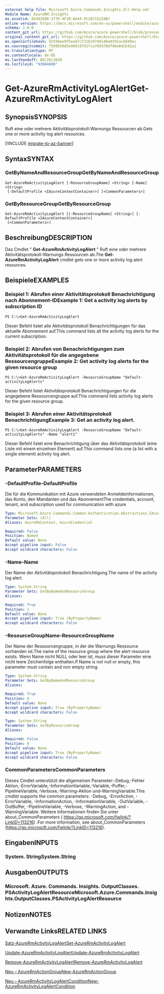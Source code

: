 ```yaml
---
external help file: Microsoft.Azure.Commands.Insights.dll-Help.xml
Module Name: AzureRM.Insights
ms.assetid: 85492E00-3776-4F20-A444-9C28CC6154B7
online version: https://docs.microsoft.com/en-us/powershell/module/azurerm.insights/get-azurermactivitylogalert
schema: 2.0.0
content_git_url: https://github.com/Azure/azure-powershell/blob/preview/src/ResourceManager/Insights/Commands.Insights/help/Get-AzureRmActivityLogAlert.md
original_content_git_url: https://github.com/Azure/azure-powershell/blob/preview/src/ResourceManager/Insights/Commands.Insights/help/Get-AzureRmActivityLogAlert.md
ms.openlocfilehash: 92550ee9f5eed7cf31624748140a0355ac6849ec
ms.sourcegitcommit: f599b50d5e980197d1fca769378df90a842b42a1
ms.translationtype: MT
ms.contentlocale: de-DE
ms.lasthandoff: 08/20/2020
ms.locfileid: "93664608"
---
```

# <span data-ttu-id="21b84-101">Get-AzureRmActivityLogAlert</span><span class="sxs-lookup"><span data-stu-id="21b84-101">Get-AzureRmActivityLogAlert</span></span>

## <span data-ttu-id="21b84-102">Synopsis</span><span class="sxs-lookup"><span data-stu-id="21b84-102">SYNOPSIS</span></span>
<span data-ttu-id="21b84-103">Ruft eine oder mehrere Aktivitätsprotokoll-Warnungs Ressourcen ab.</span><span class="sxs-lookup"><span data-stu-id="21b84-103">Gets one or more activity log alert resources.</span></span>

[!INCLUDE [migrate-to-az-banner](../../includes/migrate-to-az-banner.md)]

## <span data-ttu-id="21b84-104">Syntax</span><span class="sxs-lookup"><span data-stu-id="21b84-104">SYNTAX</span></span>

### <span data-ttu-id="21b84-105">GetByNameAndResourceGroup</span><span class="sxs-lookup"><span data-stu-id="21b84-105">GetByNameAndResourceGroup</span></span>
```
Get-AzureRmActivityLogAlert [-ResourceGroupName] <String> [-Name] <String>
 [-DefaultProfile <IAzureContextContainer>] [<CommonParameters>]
```

### <span data-ttu-id="21b84-106">GetByResourceGroup</span><span class="sxs-lookup"><span data-stu-id="21b84-106">GetByResourceGroup</span></span>
```
Get-AzureRmActivityLogAlert [[-ResourceGroupName] <String>] [-DefaultProfile <IAzureContextContainer>]
 [<CommonParameters>]
```

## <span data-ttu-id="21b84-107">Beschreibung</span><span class="sxs-lookup"><span data-stu-id="21b84-107">DESCRIPTION</span></span>
<span data-ttu-id="21b84-108">Das Cmdlet " **Get-AzureRmActivityLogAlert** " Ruft eine oder mehrere Aktivitätsprotokoll-Warnungs Ressourcen ab.</span><span class="sxs-lookup"><span data-stu-id="21b84-108">The **Get-AzureRmActivityLogAlert** cmdlet gets one or more activity log alert resources.</span></span>

## <span data-ttu-id="21b84-109">Beispiele</span><span class="sxs-lookup"><span data-stu-id="21b84-109">EXAMPLES</span></span>

### <span data-ttu-id="21b84-110">Beispiel 1: Abrufen einer Aktivitätsprotokoll Benachrichtigung nach Abonnement-ID</span><span class="sxs-lookup"><span data-stu-id="21b84-110">Example 1: Get a activity log alerts by subscription ID</span></span>
```
PS C:\>Get-AzureRmActivityLogAlert
```

<span data-ttu-id="21b84-111">Dieser Befehl listet alle Aktivitätsprotokoll Benachrichtigungen für das aktuelle Abonnement auf.</span><span class="sxs-lookup"><span data-stu-id="21b84-111">This command lists all the activity log alerts for the current subscription.</span></span>

### <span data-ttu-id="21b84-112">Beispiel 2: Abrufen von Benachrichtigungen zum Aktivitätsprotokoll für die angegebene Ressourcengruppe</span><span class="sxs-lookup"><span data-stu-id="21b84-112">Example 2: Get activity log alerts for the given resource group</span></span>
```
PS C:\>Get-AzureRmActivityLogAlert -ResourceGroupName "Default-activityLogAlerts"
```

<span data-ttu-id="21b84-113">Dieser Befehl listet Aktivitätsprotokoll Benachrichtigungen für die angegebene Ressourcengruppe auf.</span><span class="sxs-lookup"><span data-stu-id="21b84-113">This command lists activity log alerts for the given resource group.</span></span>

### <span data-ttu-id="21b84-114">Beispiel 3: Abrufen einer Aktivitätsprotokoll Benachrichtigung</span><span class="sxs-lookup"><span data-stu-id="21b84-114">Example 3: Get an activity log alert.</span></span>
```
PS C:\>Get-AzureRmActivityLogAlert -ResourceGroupName "Default-activityLogAlerts" -Name "alert1"
```

<span data-ttu-id="21b84-115">Dieser Befehl listet eine Benachrichtigung über das Aktivitätsprotokoll (eine Liste mit einem einzelnen Element) auf.</span><span class="sxs-lookup"><span data-stu-id="21b84-115">This command lists one (a list with a single element) activity log alert.</span></span>

## <span data-ttu-id="21b84-116">Parameter</span><span class="sxs-lookup"><span data-stu-id="21b84-116">PARAMETERS</span></span>

### <span data-ttu-id="21b84-117">-DefaultProfile</span><span class="sxs-lookup"><span data-stu-id="21b84-117">-DefaultProfile</span></span>
<span data-ttu-id="21b84-118">Die für die Kommunikation mit Azure verwendeten Anmeldeinformationen, das Konto, den Mandanten und das Abonnement</span><span class="sxs-lookup"><span data-stu-id="21b84-118">The credentials, account, tenant, and subscription used for communication with azure</span></span>

```yaml
Type: Microsoft.Azure.Commands.Common.Authentication.Abstractions.IAzureContextContainer
Parameter Sets: (All)
Aliases: AzureRmContext, AzureCredential

Required: False
Position: Named
Default value: None
Accept pipeline input: False
Accept wildcard characters: False
```

### <span data-ttu-id="21b84-119">-Name</span><span class="sxs-lookup"><span data-stu-id="21b84-119">-Name</span></span>
<span data-ttu-id="21b84-120">Der Name der Aktivitätsprotokoll Benachrichtigung.</span><span class="sxs-lookup"><span data-stu-id="21b84-120">The name of the activity log alert.</span></span>

```yaml
Type: System.String
Parameter Sets: GetByNameAndResourceGroup
Aliases:

Required: True
Position: 1
Default value: None
Accept pipeline input: True (ByPropertyName)
Accept wildcard characters: False
```

### <span data-ttu-id="21b84-121">-ResourceGroupName</span><span class="sxs-lookup"><span data-stu-id="21b84-121">-ResourceGroupName</span></span>
<span data-ttu-id="21b84-122">Der Name der Ressourcengruppe, in der die Warnungs Ressource vorhanden ist.</span><span class="sxs-lookup"><span data-stu-id="21b84-122">The name of the resource group where the alert resource exists.</span></span>
<span data-ttu-id="21b84-123">Wenn Name nicht NULL oder leer ist, muss dieser Parameter eine nicht leere Zeichenfolge enthalten.</span><span class="sxs-lookup"><span data-stu-id="21b84-123">If Name is not null or empty, this parameter must contain and non empty string.</span></span>

```yaml
Type: System.String
Parameter Sets: GetByNameAndResourceGroup
Aliases:

Required: True
Position: 0
Default value: None
Accept pipeline input: True (ByPropertyName)
Accept wildcard characters: False
```

```yaml
Type: System.String
Parameter Sets: GetByResourceGroup
Aliases:

Required: False
Position: 0
Default value: None
Accept pipeline input: True (ByPropertyName)
Accept wildcard characters: False
```

### <span data-ttu-id="21b84-124">CommonParameters</span><span class="sxs-lookup"><span data-stu-id="21b84-124">CommonParameters</span></span>
<span data-ttu-id="21b84-125">Dieses Cmdlet unterstützt die allgemeinen Parameter:-Debug,-Fehler Aktion,-ErrorVariable,-InformationVariable,-Variable,-Puffer,-PipelineVariable,-Verbose,-Warning-Aktion und-WarningVariable.</span><span class="sxs-lookup"><span data-stu-id="21b84-125">This cmdlet supports the common parameters: -Debug, -ErrorAction, -ErrorVariable, -InformationAction, -InformationVariable, -OutVariable, -OutBuffer, -PipelineVariable, -Verbose, -WarningAction, and -WarningVariable.</span></span> <span data-ttu-id="21b84-126">Weitere Informationen finden Sie unter about_CommonParameters ( https://go.microsoft.com/fwlink/?LinkID=113216) .</span><span class="sxs-lookup"><span data-stu-id="21b84-126">For more information, see about_CommonParameters (https://go.microsoft.com/fwlink/?LinkID=113216).</span></span>

## <span data-ttu-id="21b84-127">Eingaben</span><span class="sxs-lookup"><span data-stu-id="21b84-127">INPUTS</span></span>

### <span data-ttu-id="21b84-128">System. String</span><span class="sxs-lookup"><span data-stu-id="21b84-128">System.String</span></span>

## <span data-ttu-id="21b84-129">Ausgaben</span><span class="sxs-lookup"><span data-stu-id="21b84-129">OUTPUTS</span></span>

### <span data-ttu-id="21b84-130">Microsoft. Azure. Commands. Insights. OutputClasses. PSActivityLogAlertResource</span><span class="sxs-lookup"><span data-stu-id="21b84-130">Microsoft.Azure.Commands.Insights.OutputClasses.PSActivityLogAlertResource</span></span>

## <span data-ttu-id="21b84-131">Notizen</span><span class="sxs-lookup"><span data-stu-id="21b84-131">NOTES</span></span>

## <span data-ttu-id="21b84-132">Verwandte Links</span><span class="sxs-lookup"><span data-stu-id="21b84-132">RELATED LINKS</span></span>

[<span data-ttu-id="21b84-133">Satz-AzureRmActivityLogAlert</span><span class="sxs-lookup"><span data-stu-id="21b84-133">Set-AzureRmActivityLogAlert</span></span>](./Set-AzureRmActivityLogAlert.md)

[<span data-ttu-id="21b84-134">Update-AzureRmActivityLogAlert</span><span class="sxs-lookup"><span data-stu-id="21b84-134">Update-AzureRmActivityLogAlert</span></span>](./Update-AzureRmActivityLogAlert.md)

[<span data-ttu-id="21b84-135">Remove-AzureRmActivityLogAlert</span><span class="sxs-lookup"><span data-stu-id="21b84-135">Remove-AzureRmActivityLogAlert</span></span>](./Remove-AzureRmActivityLogAlert.md)

[<span data-ttu-id="21b84-136">Neu – AzureRmActionGroup</span><span class="sxs-lookup"><span data-stu-id="21b84-136">New-AzureRmActionGroup</span></span>](./New-AzureRmActionGroup.md)

[<span data-ttu-id="21b84-137">Neu – AzureRmActivityLogAlertCondition</span><span class="sxs-lookup"><span data-stu-id="21b84-137">New-AzureRmActivityLogAlertCondition</span></span>](./Get-AzureRmActivityLogAlertCondition.md)
